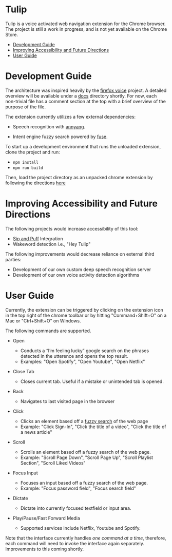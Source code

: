 # Tulip

Tulip is a voice activated web navigation extension for the Chrome browser. The project is still a work in progress, and is not yet available on the Chrome Store.

- <a href="#Developing">Development Guide</a>
- <a href="#Future">Improving Accessibility and Future Directions</a>
- <a href="#UserGuide">User Guide</a>

<a name="Developing"></a>
# Development Guide

The architecture was inspired heavily by the [firefox voice](https://github.com/mozilla/firefox-voice) project.
A detailed overview will be available under a [docs]() directory shortly. For now, each non-trivial file has a comment section 
at the top with a brief overview of the purpose of the file.

The extension currently utilizes a few external dependencies:

- Speech recognition with [annyang](https://github.com/TalAter/annyang).

- Intent engine fuzzy search powered by [fuse](https://fusejs.io/).

To start up a development environment that runs the unloaded extension, clone the project and run:

* ``` npm install ``` 
* ``` npm run build ```

Then, load the project directory as an unpacked chrome extension by following the directions [here](https://developer.chrome.com/extensions/getstarted#manifest)

<a name="Future"></a>
# Improving Accessibility and Future Directions 

The following projects would increase accessibility of this tool:

- [Sip and Puff](https://en.wikipedia.org/wiki/Sip-and-puff) Integration
- Wakeword detection i.e., "Hey Tulip"

The following improvements would decrease reliance on external third parties:

- Development of our own custom deep speech recognition server
- Development of our own voice activity detection algorithms

<a name="UserGuide"></a>
# User Guide

Currently, the extension can be triggered by clicking on the extension icon in the top right of the chrome toolbar
or by hitting "Command+Shift+O" on a Mac or "Ctrl+Shift+O" on Windows.

The following commands are supported.

- Open
    - Conducts a “I’m feeling lucky” google search on the phrases detected in the utterence and opens the
      top result.
    - Examples: "Open Spotify", "Open Youtube", "Open Netflix"
- Close Tab
    - Closes current tab. Useful if a mistake or unintended tab is opened.
- Back
    - Navigates to last visited page in the browser
- Click
    - Clicks an element based off a [fuzzy search](https://en.wikipedia.org/wiki/Approximate_string_matching) of the web page
    - Example: "Click Sign-In", "Click the title of a video", "Click the title of a news article"
- Scroll
    - Scrolls an element based off a fuzzy search of the web page.
    - Example: "Scroll Page Down", "Scroll Page Up", "Scroll Playlist Section", "Scroll Liked Videos"
- Focus Input 
    - Focuses an input based off a fuzzy search of the web page.
    - Example: "Focus password field", "Focus search field"
- Dictate
    - Dictate into currently focused textfield or input area.

- Play/Pause/Fast Forward Media
    - Supported services include Netflix, Youtube and Spotify.

Note that the interface currently handles *one command at a time*, therefore, each command will need to invoke the interface
again separately. Improvements to this coming shortly.
